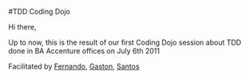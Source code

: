 #TDD Coding Dojo

Hi there,

Up to now, this is the result of our first Coding Dojo session about TDD done in BA Accenture offices on July 6th 2011

Facilitated by 
[Fernando](http://www.twitter.com/fdibartolo), 
[Gaston](http://www.twitter.com/gastonalgaze), 
[Santos](http://www.twitter.com/san983)